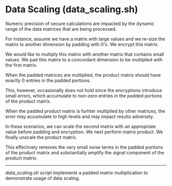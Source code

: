 # Data Scaling (data_scaling.sh)
Numeric precision of secure calculations are impacted by the dynamic range of the data matrices that are being processed.

For instance, assume we have a matrix with large values and we re-size the matrix to another dimension by padding with 0's. We encrypt this matrix.

We would like to multiply this matrix with another matrix that contains small values. We pad this matrix to a concordant dimension to be multiplied with the first matrix.

When the padded matrices are multiplied, the product matrix should have exactly 0 entries in the padded portions. 

This, however, occasionally does not hold since the encryptions introduce small errors, which accumulate to non-zero entries in the padded portions of the product matrix.

When the padded product matrix is furhter multiplied by other matrices, the error may accumulate to high levels and may impact results adversely.

In these scenarios, we can scale the second matrix with an appropriate value before padding and encryption. We next perform matrix product. We finally unscale the product matrix. 

This effectively removes the very small noise terms in the padded portions of the product matrix and substantially amplify the signal component of the product matrix.

---

*data_scaling.sh* script implements a padded matrix multiplication to demonstrate usage of data scaling.